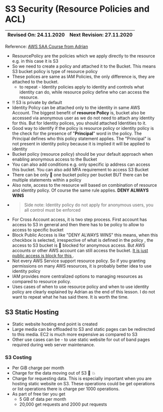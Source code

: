 # S3 Security (Resource Policies and ACL)

Revised On: 24.11.2020 | Next Revision: 27.11.2020
-----------------------| -------------------------


Reference: [AWS SAA Course from Adrian](https:://learn.cantrill.io)

* ResourcePolicy are the policies which we apply directly to the resource e.g. in this case it is S3
* So we need to create a policy and attached it to the Bucket. This means S3  bucket policy is type of resource policy
* These polices are same as IAM Policies, the only difference is, they are attached to the bucket.
  * to repeat - Identity policies apply to identity and controls what identity can do, while resource policy define who can access the resource. 
* :bangbang: S3 is private by default
* Identity Policy can be attached only to the identity in same AWS Account. The biggest benefit of **resource Policy** is, bucket also be accessed via anonymous user as we do not need to attach any identity for this. But for Identity polices, you should attached Identities to it.
* Good way to identify if the policy is resource policy or identity policy is the check for the presence of "**Principal**" word in the policy. The Principal defines who this policy statement applies. The "Principal" is not present in identity policy because it is implied it will be applied to identity
* Bucket policy (resource policy) should be your default approach when enabling anonymous access to the Bucket
* You can also add conditions e.g. only specific ip address can access this bucket. You can also add MFA requirement to access S3 Bucket
* There can be only :pushpin: one bucket policy per bucket BUT there can be multiple statements within a policy
* Also note, access to the resource will based on combination of resource and identity policy. Of course the same rule applies. **DENY ALWAYS WINS**
* > Side note: Identity policy do not apply for anonymous users, you all control must be enforced
* For Cross Account access, it is two step process. First account has access to S3 in general and then there has to be policy to allow to access to specific bucket
* Block Public Access is like "DENY ALWAYS WINS" this means, when this checkbox is selected, irrespective of what is defined in the policy , the access to S3 bucket is :no_bell: blocked for anonymous access. But AWS accounts or other AWS account can still access the bucket. <ins> It is just public access is block for this </ins>.
* Not every AWS Service support resource policy. So if you granting permissions on many AWS resources, it is probably better idea to use identity policy
* IAM provides more centralized options to managing resources as compared to resource policy.
* Uses cases of when to use resource policy and when to use identity policy are clearly explained by Adrian as the end of this lesson. I do not want to repeat what he has said there. It is worth the time.

## S3 Static Hosting

* Static website hosting end point is created
* Large media can be offloaded to S3 and static pages can be redirected to this media. EC2 is much more expensive as compared to S3
* Other use cases can be - to use static website for out of band pages required during web server maintenance.

### S3 Costing

* Per GiB charge per month
* Charge for the data moving out of S3 :anger: :collision:
* Charge for requesting data. This is especially important when you are hosting static website on S3. These operations could be get operations or list operations there is charge per 1000 operations.
* As part of free tier you get
  * 5 GB of data per month
  * 20,000 get requests and 2000 put requests
